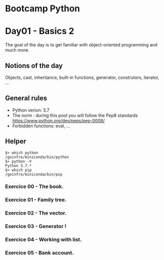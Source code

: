 # Bootcamp Python

# Day01 - Basics 2

The goal of the day is to get familiar with object-oriented programming and much more.

## Notions of the day

Objects, cast, inheritance, built-in functions, generator, construtors, iterator, ...

## General rules

* Python verion: 3.7
* The norm : during this pool you will follow the Pep8 standards https://www.python.org/dev/peps/pep-0008/
* Forbidden functions: eval, ...

## Helper 

```
$> which python
/goinfre/miniconda/bin/python
$> python -V
Python 3.7.*
$> which pip
/goinfre/miniconda/bin/pip
```

### Exercice 00 - The book.
### Exercice 01 - Family tree.
### Exercice 02 - The vector.
### Exercice 03 - Generator !
### Exercice 04 - Working with list.
### Exercice 05 - Bank account.
